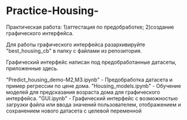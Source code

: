 # Practice-Housing-

Практическая работа: 1)аттестация по предобработке; 2)создание графического интерфейса.

Для работы графического интерфейса разархивируйте "best_housing_cb" в папку с файлами из репозитория.

Графический интерфейс написан под предобработанные датасеты, приложенные здесь.

"Predict_housing_demo-M2,M3.ipynb" - Предобработка датасета и пример регрессии по цене дома.
"Housing_models.ipynb" - Обучение моделей для предсказания возраста дома для графического интерфейса.
"GUI.ipynb" - Графический интерфейс с возможностью загрузки файла или ввода значений пользователем, отображением и сохранением нового датасета с целевой переменной
